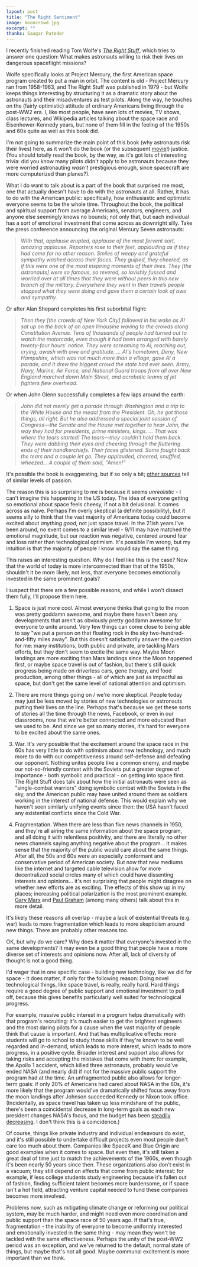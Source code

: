 ```yaml
---
layout: post
title: "The Right Sentiment"
image: mooncrowd.jpg
excerpt: ""
thanks: Saagar Pateder
---
```


I recently finished reading Tom Wolfe's *[The Right Stuff](https://www.amazon.com/Right-Stuff-Tom-Wolfe/dp/0312427565)*, which tries to answer one question: What makes astronauts willing to risk their lives on dangerous spaceflight missions?

Wolfe specifically looks at Project Mercury, the first American space program created to put a man in orbit. The content is old - Project Mercury ran from 1958-1963, and The Right Stuff was published in 1979 - but Wolfe keeps things interesting by structuring it as a dramatic story about the astronauts and their misadventures as test pilots. Along the way, he touches on the (fairly optimistic) attitude of ordinary Americans living through the post-WW2 era. I, like most people, have seen lots of movies, TV shows, class lectures, and Wikipedia articles talking about the space race and Eisenhower-Kennedy years, but none of them fill in the feeling of the 1950s and 60s quite as well as this book did.

I'm not going to summarize the main point of this book (why astronauts risk their lives) here, as it won't do the book (or the subsequent [movie](https://www.rottentomatoes.com/m/right_stuff)!) justice. (You should totally read the book, by the way, as it's got lots of interesting trivia: did you know many pilots didn't apply to be astronauts because they were worried astronauting *wasn't* prestigious enough, since spacecraft are more computerized than planes?).

What I do want to talk about is a part of the book that surprised me most, one that actually doesn't have to do with the astronauts at all. Rather, it has to do with the American public: specifically, how enthusiastic and optimistic everyone seems to be the whole time. Throughout the book, the political and spiritual support from average Americans, senators, engineers, and anyone else seemingly knows no bounds; not only that, but each individual has a sort of emotional investment that come across as downright silly. Take the press conference announcing the original Mercury Seven astronauts:

> *With that, applause erupted, applause of the most fervent sort, amazing applause. Reporters rose to their feet, applauding as if they had come for no other reason. Smiles of weepy and grateful sympathy washed across their faces. They gulped, they cheered, as if this were one of the most inspiring moments of their lives.
> They [the astronauts] were so famous, so revered, so lavishly fussed and worried over at all times that they were without peers in this new branch of the military. Everywhere they went in their travels people stopped what they were doing and gave them a certain look of awe and sympathy.*

Or after Alan Shepard completes his first suborbital flight:

> *Then they [the crowds of New York City] followed in his wake as Al sat up on the back of an open limousine waving to the crowds along Constitution Avenue. Tens of thousands of people had turned out to watch the motorcade, even though it had been arranged with barely twenty-four hours' notice. They were screaming to Al, reaching out, crying, awash with awe and gratitude. ... Al's hometown, Deny, New Hampshire, which was not much more than a village, gave Al a parade, and it drew the biggest crowd the state had ever seen. Army, Navy, Marine, Air Force, and National Guard troops from all over New England marched down Main Street, and acrobatic teams of jet fighters flew overhead.*

Or when John Glenn successfully completes a few laps around the earth:

> *John did not merely get a parade through Washington and a trip to the White House and the medal from the President. Oh, he got those things, all right. But he also addressed a special joint session of Congress—the Senate and the House met together to hear John, the way they had for presidents, prime ministers, kings. ... That was where the tears started! The tears—they couldn't hold them back. They were dabbing their eyes and cheering through the fluttering ends of their handkerchiefs. Their faces glistened. Some fought back the tears and a couple let go. They applauded, cheered, snuffled, wheezed… A couple of them said, "Amen!"*

It's possible the book is exaggerating, but if so only a bit; [other sources](https://history.nasa.gov/Remembering_Space_Age_B.pdf) tell of similar levels of passion. 

The reason this is so surprising to me is because it seems *unrealistic* - I can't imagine this happening in the US today. The idea of everyone getting so emotional about space feels cheesy, if not a bit delusional. It comes across as naive. Perhaps I'm overly skeptical (a definite possibility), but it seems silly to think that the vast majority of Americans today could become excited about *anything good*, not just space travel. In the 21ish years I've been around, no event comes to a similar level - 9/11 may have matched the emotional magnitude, but our reaction was negative, centered around fear and loss rather than technological optimism. It's possible I'm wrong, but my intuition is that the majority of people I know would say the same thing.

This raises an interesting question. Why do I feel like this is the case? Now that the world of today is more interconnected than that of the 1950s, shouldn't it be more likely, not less, that everyone becomes emotionally invested in the same prominent goals?

I suspect that there are a few possible reasons, and while I won't dissect them fully, I'll propose them here.

1. Space is just more cool. Almost everyone thinks that going to the moon was pretty goddamn awesome, and maybe there haven't been any developments that aren't as obviously pretty goddamn awesome for everyone to unite around. Very few things can come close to being able to say "we put a person on that floating rock in the sky two-hundred-and-fifty miles away". But this doesn't satisfactorily answer the question for me: many institutions, both public and private, are tackling Mars efforts, but they don't seem to excite the same way. Maybe Moon landings are more exciting than Mars landings since the Moon happened first, or maybe space travel is out of fashion, but there's still quick progress being made on driverless cars, gene therapy, and food production, among other things - all of which are just as impactful as space, but don't get the same level of national attention and optimism.

2. There are more things going on / we're more skeptical. People today may just be less moved by stories of new technologies or astronauts putting their lives on the line. Perhaps that's because we get these sorts of stories all the time through the news, Facebook, or even in our classrooms, now that we're better connected and more educated than we used to be. And since we get so many stories, it's hard for everyone to be excited about the same ones.

3. War. It's very possible that the excitement around the space race in the 60s has very little to do with optimism about new technology, and much more to do with our competitiveness around self-defense and defeating our opponent. Nothing unites people like a common enemy, and maybe our not-so-friendly contest with the Soviets put a greater degree of importance - both symbolic and practical - on getting into space first. The Right Stuff does talk about how the initial astronauts were seen as "single-combat warriors" doing symbolic combat with the Soviets in the sky, and the American public may have united around them as soldiers working in the interest of national defense. This would explain why we haven't seen similarly unifying events since then: the USA hasn't faced any existential conflicts since the Cold War.

4. Fragmentation. When there are less than five news channels in 1950, and they're all airing the same information about the space program, and all doing it with relentless positivity, and there are literally no other news channels saying anything negative about the program... it makes sense that the majority of the public would care about the same things. After all, the 50s and 60s were an especially conformant and conservative period of American society. But now that new mediums like the internet and targeted cable television allow for more decentralized social circles many of which could have dissenting interests and opinions... it's not surprising that people might disagree on whether new efforts are as exciting. The effects of this show up in my places; increasing political polarization is the most prominent example. [Gary Marx](https://web.mit.edu/gtmarx/www/frag.html) and [Paul Graham](http://www.paulgraham.com/re.html) (among many others) talk about this in more detail.

It's likely these reasons all overlap - maybe a lack of existential threats (e.g. war) leads to more fragmentation which leads to more skepticism around new things. There are probably other reasons too.

OK, but why do we care? Why does it matter that everyone's invested in the same developments? It may even be a good thing that people have a more diverse set of interests and opinions now. After all, lack of diversity of thought is not a good thing.

I'd wager that in one specific case - building new technology, like we did for space - it does matter, if only for the following reason: Doing novel technological things, like space travel, is really, really hard. Hard things require a good degree of public support and emotional investment to pull off, because this gives benefits particularly well suited for technological progress.

For example, massive public interest in a program helps dramatically with that program's recruiting: it's much easier to get the brightest engineers and the most daring pilots for a cause when the vast majority of people think that cause is important. And that has multiplicative effects: more students will go to school to study those skills if they're known to be well regarded and in-demand, which leads to more interest, which leads to more progress, in a positive cycle. Broader interest and support also allows for taking risks and accepting the mistakes that come with them: for example, the Apollo 1 accident, which killed three astronauts, probably would've ended NASA (and nearly did) if not for the massive public support the program had at the time. An unfragmented public also allows for longer-term goals: if only 20% of Americans had cared about NASA in the 60s, it's more likely that the program would've dramatically shifted focus away from the moon landings after Johnson succeeded Kennedy or Nixon took office. (Incidentally, as space travel has taken up less mindshare of the public, there's been a coincidental decrease in long-term goals as each new president changes NASA's focus, and the budget has been [steadily decreasing](https://en.wikipedia.org/wiki/Budget_of_NASA). I don't think this is a coincidence.)

Of course, things like private industry and individual endeavours do exist, and it's still possible to undertake difficult projects even most people don't care too much about them. Companies like SpaceX and Blue Origin are good examples when it comes to space. But even then, it's still taken a great deal of time just to match the achievements of the 1960s, even though it's been nearly 50 years since then. These organizations also don't exist in a vacuum; they still depend on effects that come from public interest: for example, if less college students study engineering because it's fallen out of fashion, finding sufficient talent becomes more burdensome, or if space isn't a hot field, attracting venture capital needed to fund these companies becomes more involved.

Problems now, such as mitigating climate change or reforming our political system, may be much harder, and might need even more coordination and public support than the space race of 50 years ago. If that's true, fragmentation - the inability of everyone to become uniformly interested and emotionally invested in the same thing - may mean they won't be tackled with the same effectiveness. Perhaps the unity of the post-WW2 period was an exception, and we've returned to the default, normal state of things, but maybe that's not all good. Maybe communal excitement is more important than we think.
